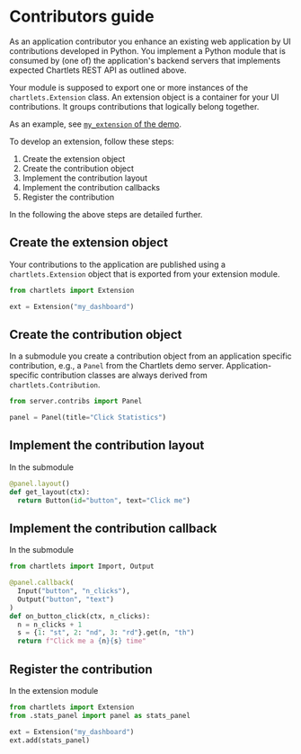 # Contributors guide

As an application contributor you enhance an existing web application
by UI contributions developed in Python. You implement a Python module 
that is consumed by (one of) the application's backend servers that 
implements expected Chartlets REST API as outlined above.

Your module is supposed to export one or more instances of the
`chartlets.Extension` class. An extension object is a container for your
UI contributions. It groups contributions that logically belong together.

As an example, see [`my_extension` of the demo](https://github.com/bcdev/chartlets/tree/main/chartlets.py/demo/my_extension).

To develop an extension, follow these steps:

1. Create the extension object
2. Create the contribution object
3. Implement the contribution layout
4. Implement the contribution callbacks
5. Register the contribution

In the following the above steps are detailed further. 

## Create the extension object

Your contributions to the application are published using a
`chartlets.Extension` object that is exported from your extension module. 

```python
from chartlets import Extension

ext = Extension("my_dashboard")
```

## Create the contribution object

In a submodule you create a contribution object from an application specific
contribution, e.g., a `Panel` from the Chartlets demo server. 
Application-specific contribution classes are always derived from
`chartlets.Contribution`.

```python
from server.contribs import Panel

panel = Panel(title="Click Statistics")
```

## Implement the contribution layout

In the submodule

```python
@panel.layout()
def get_layout(ctx):
  return Button(id="button", text="Click me")
```

## Implement the contribution callback

In the submodule

```python
from chartlets import Import, Output

@panel.callback(
  Input("button", "n_clicks"),
  Output("button", "text")
)
def on_button_click(ctx, n_clicks):
  n = n_clicks + 1
  s = {1: "st", 2: "nd", 3: "rd"}.get(n, "th")
  return f"Click me a {n}{s} time"
``` 

## Register the contribution

In the extension module

```python
from chartlets import Extension
from .stats_panel import panel as stats_panel

ext = Extension("my_dashboard")
ext.add(stats_panel)
```
